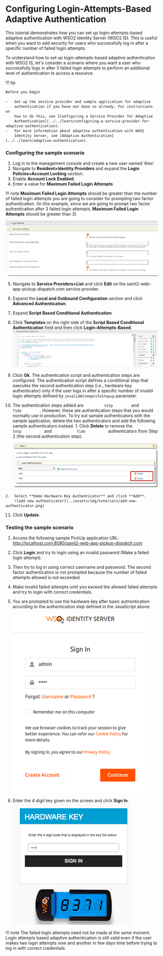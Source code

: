 # Configuring Login-Attempts-Based Adaptive Authentication

This tutorial demonstrates how you can set up login-attempts-based adaptive
authentication with WSO2 Identity Server (WSO2 IS). This is useful when you want to
add security for users who successfully log in after a specific number of failed login
attempts.

To understand how to set up login-attempts-based adaptive authentication with WSO2
IS, let's consider a scenario where you want a user who successfully logs in after 3
failed login attempts to perform an additional level of authentication to access
a resource.

!!! tip

    Before you begin

    -   Set up the service provider and sample application for adaptive
        authentication if you have not done so already. For instructions on
        how to do this, see [Configuring a Service Provider for Adaptive
        Authentication](../../learn/configuring-a-service-provider-for-adaptive-authentication).
    -   For more information about adaptive authentication with WSO2
        Identity Server, see [Adaptive Authentication](../../learn/adaptive-authentication).

### Configuring the sample scenario

1.  Log in to the management console and create a new user named 'Alex'
2.  Navigate to **Resident>Identity Providers** and expand the 
    **Login Policies>Account Locking** section.
3.  Enable **Account Lock Enabled**.
4.  Enter a value for **Maximum Failed Login Attempts**

!!! note
    **Maximum Failed Login Attempts** should be greater than the number of failed 
    login attempts you are going to consider for prompting two factor authentication.
    (In this example, since we are going to prompt two factor authentication after 3
    failed login attempts, **Maximum Failed Login Attempts** should be greater than 3)
        
![enable account locking](../assets/img/tutorials/enable-account-locking.png)

5.  Navigate to **Service Providers&gt;List** and click **Edit** on
    the saml2-web-app-pickup-dispatch.com service provider.
6.  Expand the **Local and Outbound Configuration** section and click
    **Advanced Authentication**.
7.  Expand **Script Based Conditional Authentication**.
8.  Click **Templates** on the right side of the **Script Based
    Conditional Authentication** field and then click **Login-Attempts-Based**.
    ![login attempts based authentication template](../assets/img/tutorials/logging-attempts-based-authentication-template.png)
9.  Click **Ok**. The authentication script and authentication steps
    are configured. The authentication script defines a conditional step
    that executes the second authentication step (i.e., hardware key
    authenticator) only if the user logs in after a specific number of
    invalid login attempts defined by `invalidAttemptsToStepup` parameter.

10.  The authentication steps added are `          totp         ` and
    `          fido         ` . However, these are authentication steps
    that you would normally use in production. To try out sample
    authenticators with the sample application, delete the two
    authenticators and add the following sample authenticators instead.
    1.  Click **Delete** to remove the `            totp           ` and
        `            fido           ` authenticators from Step 2 (the
        second authentication step).

        ![delete authenticators](../assets/img/tutorials/delete-authenticators.png)

    2.  Select **Demo Hardware Key Authenticator** and click **Add**.
        ![add new authenticator](../assets/img/tutorials/add-new-authenticator.png)
11.  Click **Update**.

### Testing the sample scenario

1.  Access the following sample PickUp application URL:
    <http://localhost.com:8080/saml2-web-app-pickup-dispatch.com>

2.  Click **Login** and try to login using an invalid password (Make a failed login
    attempt).
3.  Then try to log in using correct username and password. The second factor authentication
    is not prompted because the number of failed attempts allowed is not exceeded.
4.  Make invalid failed attempts until you exceed the allowed failed attempts and try to
    login with correct credentials.
5.  You are prompted to use the hardware key after basic authentication according to the
    authentication step defined in the JavaScript above.
    
    ![pickup sign in](../assets/img/tutorials/pickup-sign-in.png)


6.  Enter the 4 digit key given on the screen and click **Sign In**.
    ![hardware key authenticator](../assets/img/tutorials/hardware-key-authenticator.png)

!!! note
    The failed login attempts need not be made at the same moment. Login attempts based adaptive
    authentication is still valid even if the user makes two login attempts now and another in 
    few days time before trying to log in with correct credentials.